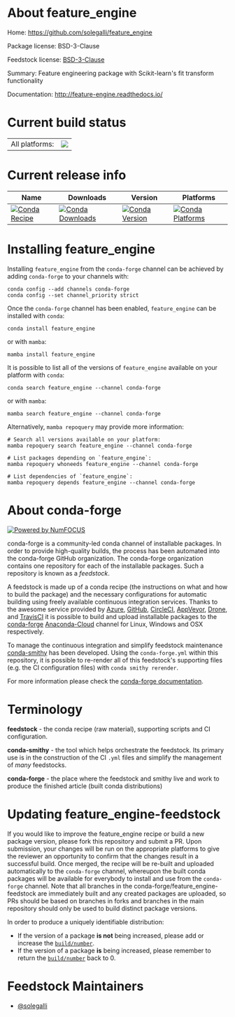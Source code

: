 About feature_engine
====================

Home: https://github.com/solegalli/feature_engine

Package license: BSD-3-Clause

Feedstock license: [BSD-3-Clause](https://github.com/conda-forge/feature_engine-feedstock/blob/main/LICENSE.txt)

Summary: Feature engineering package with Scikit-learn's fit transform functionality

Documentation: http://feature-engine.readthedocs.io/

Current build status
====================


<table><tr><td>All platforms:</td>
    <td>
      <a href="https://dev.azure.com/conda-forge/feedstock-builds/_build/latest?definitionId=10433&branchName=main">
        <img src="https://dev.azure.com/conda-forge/feedstock-builds/_apis/build/status/feature_engine-feedstock?branchName=main">
      </a>
    </td>
  </tr>
</table>

Current release info
====================

| Name | Downloads | Version | Platforms |
| --- | --- | --- | --- |
| [![Conda Recipe](https://img.shields.io/badge/recipe-feature_engine-green.svg)](https://anaconda.org/conda-forge/feature_engine) | [![Conda Downloads](https://img.shields.io/conda/dn/conda-forge/feature_engine.svg)](https://anaconda.org/conda-forge/feature_engine) | [![Conda Version](https://img.shields.io/conda/vn/conda-forge/feature_engine.svg)](https://anaconda.org/conda-forge/feature_engine) | [![Conda Platforms](https://img.shields.io/conda/pn/conda-forge/feature_engine.svg)](https://anaconda.org/conda-forge/feature_engine) |

Installing feature_engine
=========================

Installing `feature_engine` from the `conda-forge` channel can be achieved by adding `conda-forge` to your channels with:

```
conda config --add channels conda-forge
conda config --set channel_priority strict
```

Once the `conda-forge` channel has been enabled, `feature_engine` can be installed with `conda`:

```
conda install feature_engine
```

or with `mamba`:

```
mamba install feature_engine
```

It is possible to list all of the versions of `feature_engine` available on your platform with `conda`:

```
conda search feature_engine --channel conda-forge
```

or with `mamba`:

```
mamba search feature_engine --channel conda-forge
```

Alternatively, `mamba repoquery` may provide more information:

```
# Search all versions available on your platform:
mamba repoquery search feature_engine --channel conda-forge

# List packages depending on `feature_engine`:
mamba repoquery whoneeds feature_engine --channel conda-forge

# List dependencies of `feature_engine`:
mamba repoquery depends feature_engine --channel conda-forge
```


About conda-forge
=================

[![Powered by
NumFOCUS](https://img.shields.io/badge/powered%20by-NumFOCUS-orange.svg?style=flat&colorA=E1523D&colorB=007D8A)](https://numfocus.org)

conda-forge is a community-led conda channel of installable packages.
In order to provide high-quality builds, the process has been automated into the
conda-forge GitHub organization. The conda-forge organization contains one repository
for each of the installable packages. Such a repository is known as a *feedstock*.

A feedstock is made up of a conda recipe (the instructions on what and how to build
the package) and the necessary configurations for automatic building using freely
available continuous integration services. Thanks to the awesome service provided by
[Azure](https://azure.microsoft.com/en-us/services/devops/), [GitHub](https://github.com/),
[CircleCI](https://circleci.com/), [AppVeyor](https://www.appveyor.com/),
[Drone](https://cloud.drone.io/welcome), and [TravisCI](https://travis-ci.com/)
it is possible to build and upload installable packages to the
[conda-forge](https://anaconda.org/conda-forge) [Anaconda-Cloud](https://anaconda.org/)
channel for Linux, Windows and OSX respectively.

To manage the continuous integration and simplify feedstock maintenance
[conda-smithy](https://github.com/conda-forge/conda-smithy) has been developed.
Using the ``conda-forge.yml`` within this repository, it is possible to re-render all of
this feedstock's supporting files (e.g. the CI configuration files) with ``conda smithy rerender``.

For more information please check the [conda-forge documentation](https://conda-forge.org/docs/).

Terminology
===========

**feedstock** - the conda recipe (raw material), supporting scripts and CI configuration.

**conda-smithy** - the tool which helps orchestrate the feedstock.
                   Its primary use is in the construction of the CI ``.yml`` files
                   and simplify the management of *many* feedstocks.

**conda-forge** - the place where the feedstock and smithy live and work to
                  produce the finished article (built conda distributions)


Updating feature_engine-feedstock
=================================

If you would like to improve the feature_engine recipe or build a new
package version, please fork this repository and submit a PR. Upon submission,
your changes will be run on the appropriate platforms to give the reviewer an
opportunity to confirm that the changes result in a successful build. Once
merged, the recipe will be re-built and uploaded automatically to the
`conda-forge` channel, whereupon the built conda packages will be available for
everybody to install and use from the `conda-forge` channel.
Note that all branches in the conda-forge/feature_engine-feedstock are
immediately built and any created packages are uploaded, so PRs should be based
on branches in forks and branches in the main repository should only be used to
build distinct package versions.

In order to produce a uniquely identifiable distribution:
 * If the version of a package **is not** being increased, please add or increase
   the [``build/number``](https://docs.conda.io/projects/conda-build/en/latest/resources/define-metadata.html#build-number-and-string).
 * If the version of a package **is** being increased, please remember to return
   the [``build/number``](https://docs.conda.io/projects/conda-build/en/latest/resources/define-metadata.html#build-number-and-string)
   back to 0.

Feedstock Maintainers
=====================

* [@solegalli](https://github.com/solegalli/)

